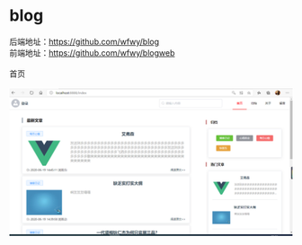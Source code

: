 # blog
后端地址：https://github.com/wfwy/blog <br>
前端地址：https://github.com/wfwy/blogweb <br>
<br>
首页<br>
<br>
![your-picture](img/1.png?raw=true)
